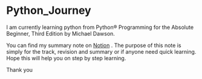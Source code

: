 # Python_Journey

I am currently learning python from Python® Programming for the Absolute Beginner, Third Edition by Michael Dawson.

You can find my summary note on [Notion](https://vine-hacksaw-a5b.notion.site/Python_Journey-2049343d05fb4c3789f118602fce1acd) . The purpose of this note is simply for the track, revision and summary or if anyone need quick learning.
Hope this will help you on step by step learning.

Thank you
